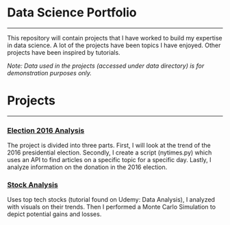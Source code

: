 # Data Science Portfolio
***

This repository will contain projects that I have worked to build my expertise in data science. A lot of the projects have been topics I have enjoyed. Other projects have been inspired by tutorials.

*Note: Data used in the projects (accessed under data directory) is for demonstration purposes only.*


# Projects
***
### [Election 2016 Analysis](https://github.com/alexguanga/ds-portfolio/blob/master/Election2016Analysis/)
The project is divided into three parts. First, I will look at the trend of the 2016 presidential election. Secondly, I create a script (nytimes.py) which uses an API to find articles on a specific topic for a specific day. Lastly, I analyze information on the donation in the 2016 election.

### [Stock Analysis](https://github.com/alexguanga/ds-portfolio/tree/master/StockAnalysis)
Uses top tech stocks (tutorial found on Udemy: Data Analysis), I analyzed with visuals on their trends. Then I performed a Monte Carlo Simulation to depict potential gains and losses.
